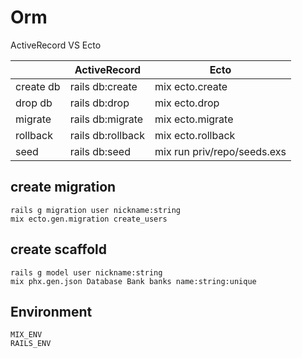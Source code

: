 # Orm

ActiveRecord VS Ecto

|  | ActiveRecord | Ecto |
| --- | --- | --- |
| create db | rails db:create | mix ecto.create |
| drop db | rails db:drop | mix ecto.drop |
| migrate | rails db:migrate | mix ecto.migrate |
| rollback | rails db:rollback | mix ecto.rollback |
| seed | rails db:seed | mix run priv/repo/seeds.exs |

## create migration

```shell
rails g migration user nickname:string
mix ecto.gen.migration create_users
```

## create scaffold

```shell
rails g model user nickname:string
mix phx.gen.json Database Bank banks name:string:unique
```

## Environment

```shell
MIX_ENV
RAILS_ENV
```
